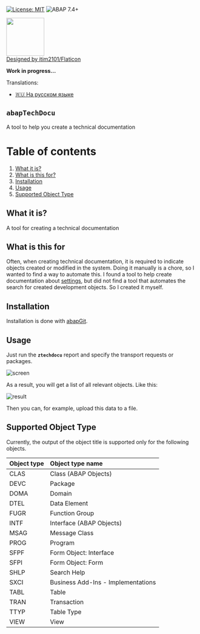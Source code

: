 [![License: MIT](https://img.shields.io/badge/License-MIT-yellow.svg)](https://github.com/victorizbitskiy/zru_number_validation/blob/main/LICENSE)
![ABAP 7.4+](https://img.shields.io/badge/ABAP-7.4%2B-brightgreen)

<img src="https://github.com/victorizbitskiy/abapTechDocu/blob/main/logo/logo.png" height="100px"/>\
<a href="https://www.flaticon.com/authors/itim2101">Designed by itim2101/Flaticon</a>

**Work in progress...**

Translations:
- [:ru: На русском языке](https://github.com/victorizbitskiy/abapTechDocu/blob/main/translations/ru/) 

## `abapTechDocu`
A tool to help you create a technical documentation

# Table of contents
1. [What it is?](#what-it-is)
2. [What is this for?](#what-is-this-for)
3. [Installation](#installation)
4. [Usage](#usage)
5. [Supported Object Type](supported-object-type)

## What it is?
A tool for creating a technical documentation

## What is this for
Often, when creating technical documentation, it is required to indicate objects created or modified in the system. Doing it manually is a chore, so I wanted to find a way to automate this. I found a tool to help create documentation about <a href="https://github.com/victorizbitskiy/CUSTTOOL"> settings</a>, but did not find a tool that automates the search for created development objects. So I created it myself.

## Installation
Installation is done with [abapGit](http://www.abapgit.org).

## Usage
Just run the **`ztechdocu`** report and specify the transport requests or packages.

![screen](https://github.com/victorizbitskiy/abapTechDocu/blob/main/docs/img/sel_scr.png)

As a result, you will get a list of all relevant objects. Like this:

![result](https://github.com/victorizbitskiy/abapTechDocu/blob/main/docs/img/example_alv.png)

Then you can, for example, upload this data to a file.

## Supported Object Type
Currently, the output of the object title is supported only for the following objects.

| Object type | Object type name             |
| :-----| :----------------------------------|
|  CLAS | Class (ABAP Objects)               |
|  DEVC | Package                            |
|  DOMA | Domain                             |
|  DTEL | Data Element                       |
|  FUGR | Function Group                     |
|  INTF | Interface (ABAP Objects)           |
|  MSAG | Message Class                      |
|  PROG | Program                            |
|  SFPF | Form Object: Interface             |
|  SFPI | Form Object: Form                  |
|  SHLP | Search Help                        |
|  SXCI | Business Add-Ins - Implementations |
|  TABL | Table                              |
|  TRAN | Transaction                        |
|  TTYP | Table Type                         |
|  VIEW | View                               |

